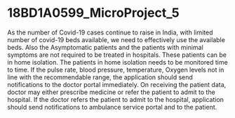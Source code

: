 # 18BD1A0599_MicroProject_5<br>
As the number of Covid-19 cases continue to raise in India, with limited number of covid-19 beds available, we need to effectively use the available beds. Also the Asymptomatic patients and the patients with minimal symptoms are not required to be treated in hospitals. These patients can be in home isolation. The patients in home isolation needs to be monitored time to time. If the pulse rate, blood pressure, temperature, Oxygen levels not in line with the recommendable range, the application should send notifications to the doctor portal immediately. On receiving the patient data, doctor may either prescribe medicine or refer the patient to admit to the hospital. If the doctor refers the patient to admit to the hospital, application should send notifications to ambulance service portal and to the patient.
